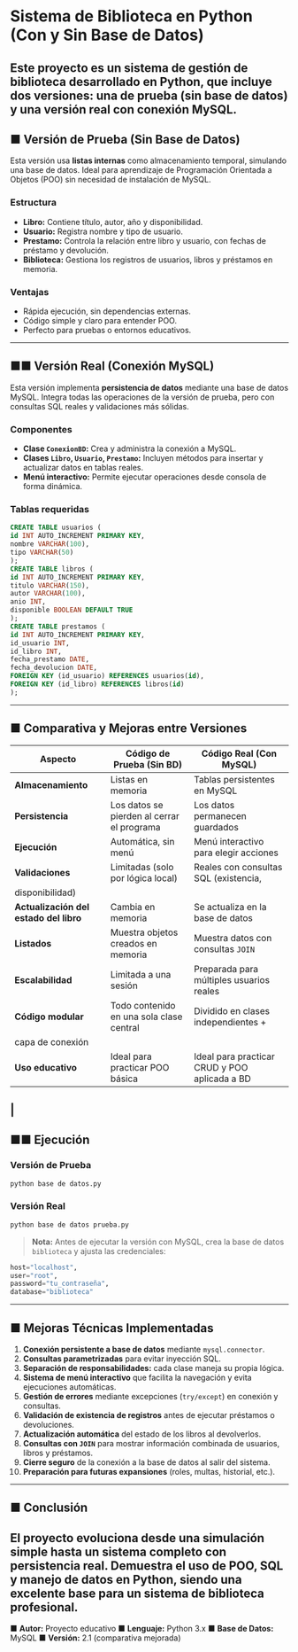 # Sistema de Biblioteca en Python (Con y Sin Base de Datos)
Este proyecto es un **sistema de gestión de biblioteca** desarrollado en Python, que incluye dos
versiones:
una **de prueba (sin base de datos)** y una **versión real con conexión MySQL**.
---
## ■ Versión de Prueba (Sin Base de Datos)
Esta versión usa **listas internas** como almacenamiento temporal, simulando una base de datos.
Ideal para aprendizaje de Programación Orientada a Objetos (POO) sin necesidad de instalación de
MySQL.
### Estructura
- **Libro:** Contiene título, autor, año y disponibilidad.
- **Usuario:** Registra nombre y tipo de usuario.
- **Prestamo:** Controla la relación entre libro y usuario, con fechas de préstamo y devolución.
- **Biblioteca:** Gestiona los registros de usuarios, libros y préstamos en memoria.
### Ventajas
- Rápida ejecución, sin dependencias externas.
- Código simple y claro para entender POO.
- Perfecto para pruebas o entornos educativos.
---
## ■■ Versión Real (Conexión MySQL)
Esta versión implementa **persistencia de datos** mediante una base de datos MySQL.
Integra todas las operaciones de la versión de prueba, pero con consultas SQL reales y validaciones
más sólidas.
### Componentes
- **Clase `ConexionBD`:** Crea y administra la conexión a MySQL.
- **Clases `Libro`, `Usuario`, `Prestamo`:** Incluyen métodos para insertar y actualizar datos en tablas
reales.
- **Menú interactivo:** Permite ejecutar operaciones desde consola de forma dinámica.
### Tablas requeridas
```sql
CREATE TABLE usuarios (
id INT AUTO_INCREMENT PRIMARY KEY,
nombre VARCHAR(100),
tipo VARCHAR(50)
);
CREATE TABLE libros (
id INT AUTO_INCREMENT PRIMARY KEY,
titulo VARCHAR(150),
autor VARCHAR(100),
anio INT,
disponible BOOLEAN DEFAULT TRUE
);
CREATE TABLE prestamos (
id INT AUTO_INCREMENT PRIMARY KEY,
id_usuario INT,
id_libro INT,
fecha_prestamo DATE,
fecha_devolucion DATE,
FOREIGN KEY (id_usuario) REFERENCES usuarios(id),
FOREIGN KEY (id_libro) REFERENCES libros(id)
);
```
---
## ■ Comparativa y Mejoras entre Versiones
| Aspecto | Código de Prueba (Sin BD) | Código Real (Con MySQL) |
|----------|----------------------------|--------------------------|
| **Almacenamiento** | Listas en memoria | Tablas persistentes en MySQL |
| **Persistencia** | Los datos se pierden al cerrar el programa | Los datos permanecen guardados |
| **Ejecución** | Automática, sin menú | Menú interactivo para elegir acciones |
| **Validaciones** | Limitadas (solo por lógica local) | Reales con consultas SQL (existencia,
disponibilidad) |
| **Actualización del estado del libro** | Cambia en memoria | Se actualiza en la base de datos |
| **Listados** | Muestra objetos creados en memoria | Muestra datos con consultas `JOIN` |
| **Escalabilidad** | Limitada a una sesión | Preparada para múltiples usuarios reales |
| **Código modular** | Todo contenido en una sola clase central | Dividido en clases independientes +
capa de conexión |
| **Uso educativo** | Ideal para practicar POO básica | Ideal para practicar CRUD y POO aplicada a BD
|
---
## ■■ Ejecución
### Versión de Prueba
```bash
python base de datos.py
```
### Versión Real
```bash
python base de datos prueba.py
```
> **Nota:** Antes de ejecutar la versión con MySQL, crea la base de datos `biblioteca` y ajusta las
credenciales:
```python
host="localhost",
user="root",
password="tu_contraseña",
database="biblioteca"
```
---
## ■ Mejoras Técnicas Implementadas
1. **Conexión persistente a base de datos** mediante `mysql.connector`.
2. **Consultas parametrizadas** para evitar inyección SQL.
3. **Separación de responsabilidades:** cada clase maneja su propia lógica.
4. **Sistema de menú interactivo** que facilita la navegación y evita ejecuciones automáticas.
5. **Gestión de errores** mediante excepciones (`try/except`) en conexión y consultas.
6. **Validación de existencia de registros** antes de ejecutar préstamos o devoluciones.
7. **Actualización automática** del estado de los libros al devolverlos.
8. **Consultas con `JOIN`** para mostrar información combinada de usuarios, libros y préstamos.
9. **Cierre seguro** de la conexión a la base de datos al salir del sistema.
10. **Preparación para futuras expansiones** (roles, multas, historial, etc.).
---
## ■ Conclusión
El proyecto evoluciona desde una simulación simple hasta un sistema completo con persistencia real.
Demuestra **el uso de POO, SQL y manejo de datos en Python**, siendo una excelente base para un
sistema de biblioteca profesional.
---
■ **Autor:** Proyecto educativo
■ **Lenguaje:** Python 3.x
■ **Base de Datos:** MySQL
■ **Versión:** 2.1 (comparativa mejorada)
